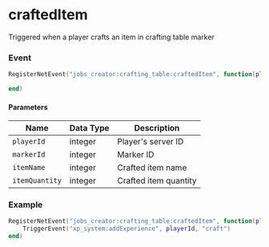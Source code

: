 # craftedItem

Triggered when a player crafts an item in crafting table marker

### Event

```lua
RegisterNetEvent("jobs_creator:crafting_table:craftedItem", function(playerId, markerId, itemName, itemQuantity)

end)
```

#### Parameters

| Name           | Data Type | Description           |
| -------------- | --------- | --------------------- |
| `playerId`     | integer   | Player's server ID    |
| `markerId`     | integer   | Marker ID             |
| `itemName`     | integer   | Crafted item name     |
| `itemQuantity` | integer   | Crafted item quantity |

### Example

```lua
RegisterNetEvent("jobs_creator:crafting_table:craftedItem", function(playerId, markerId, itemName, itemQuantity)
    TriggerEvent("xp_system:addExperience", playerId, "craft")
end)
```
